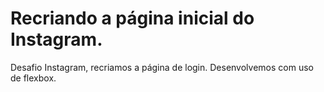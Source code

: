 
# Recriando a página inicial do Instagram.
Desafio Instagram, recriamos a página de login.
Desenvolvemos com uso de flexbox.